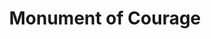 ---
pid: FS59
title: Monument of Courage
location_transcription: Parkway
zipcode: '19119'
outside_phl: 
neighborhood: Mount Airy
age: '36'
age_range: 30-39
instagram: 
image_file_name: FS_59.jpg
proposal_transcription: |-
  Courage & Strength
  [picture of buff arm]
  (similar to the bull on wall st.)
topic: Uplifting
topic_summary: '0'
type: Sculpture Statue
keywords_other: courage, strength, benjamin franklin parkway
credit: Justin Harris
image_labels: 
twitter: 
facebook: 
permalink: "/monuments/fs59/"
layout: item-page
---